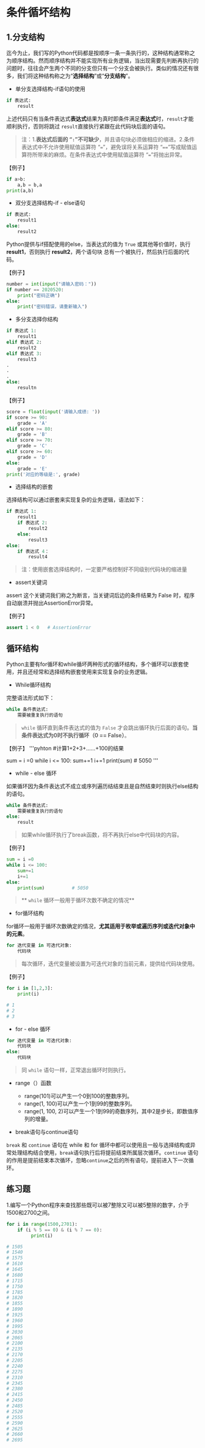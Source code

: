 # 条件循坏结构


## 1.分支结构


迄今为止，我们写的Python代码都是按顺序一条一条执行的，这种结构通常称之为顺序结构。然而顺序结构并不能实现所有业务逻辑，当出现需要先判断再执行的问题时，往往会产生两个不同的分支但只有一个分支会被执行。类似的情况还有很多，我们将这种结构称之为“**选择结构**”或“**分支结构**”。

- 单分支选择结构-if语句的使用

```python
if 表达式:
    result
```
上述代码只有当条件表达式**表达式**结果为真时即条件满足**表达式**时，`result`才能顺利执行，否则将跳过 `result`直接执行紧跟在此代码块后面的语句。
> 注：1.**表达式后面的 “`:`”不可缺少**，并且语句块必须做相应的缩进。2.条件表达式中不允许使用赋值运算符 “`=`”，避免误将关系运算符 “`==`”写成赋值运算符所带来的麻烦。在条件表达式中使用赋值运算符 “`=`”将抛出异常。

【例子】
```python
if a>b:
    a,b = b,a
print(a,b)
```

- 双分支选择结构-if - else语句

```python
if 表达式:
    result1
else:
    result2
```
Python提供与if搭配使用的else，当表达式的值为 `True` 或其他等价值时，执行 **result1**，否则执行 **result2**，两个语句块
总有一个被执行，然后执行后面的代码。

【例子】

```python
number = int(input("请输入密码："))
if number == 2020520:
    print("密码正确")
else:
    print("密码错误，请重新输入")
```
- 多分支选择你结构

```python
if 表达式 1:
    result1
elif 表达式 2:
    result2
elif 表达式 3:
    result3
.
.
.
else:
    resultn
```

【例子】
```python
score = float(input('请输入成绩: '))
if score >= 90:
    grade = 'A'
elif score >= 80:
    grade = 'B'
elif score >= 70:
    grade = 'C'
elif score >= 60:
    grade = 'D'
else:
    grade = 'E'
print('对应的等级是:', grade)
```

- 选择结构的嵌套

选择结构可以通过嵌套来实现复杂的业务逻辑，语法如下：
```python
if 表达式 1:
    result1
    if 表达式 2:
        result2
    else:
        result3
else:
    if 表达式 4：
        result4
```
> 注：使用嵌套选择结构时，一定要严格控制好不同级别代码块的缩进量

- assert关键词

assert 这个关键词我们称之为断言，当关键词后边的条件结果为 False 时，程序自动崩溃并抛出AssertionError异常。

【例子】
```python
assert 1 < 0   # AssertionError
```

##  循环结构

Python主要有for循环和while循坏两种形式的循环结构，多个循环可以嵌套使用，并且还经常和选择结构嵌套使用来实现复杂的业务逻辑。

- While循环结构

完整语法形式如下：

```python
while 条件表达式:
    需要被重复执行的语句
```
> `while` 循环直到条件表达式的值为 `False` 才会跳出循环执行后面的语句。**当条件表达式为0时不执行循环（0 == False）**。

【例子】
'''pyhton
#计算1+2+3+……+100的结果

sum = i =0
while i <= 100:
    sum+=1
    i+=1
print(sum)          # 5050
'''
- while - else 循环

如果循环因为条件表达式不成立或序列遍历结结束且是自然结束时则执行else结构的语句。
```python
while 条件表达式:
    需要被重复执行的语句
else:
    result
```
> 如果while循环执行了break函数，将不再执行else中代码块的内容。

【例子】
```python
sum = i =0
while i <= 100:
    sum+=1
    i+=1
else:
    print(sum)          # 5050
```
> ** `while` 循环一般用于循环次数不确定的情况**
- for循环结构

for循环一般用于循环次数确定的情况，**尤其适用于枚举或遍历序列或迭代对象中的元素**。
```python
for 迭代变量 in 可迭代对象:
    代码块
```
> 每次循环，迭代变量被设置为可迭代对象的当前元素，提供给代码块使用。

【例子】
```python
for i in [1,2,3]:
    print(i)

# 1
# 2
# 3
```
- for - else 循环

```python
for 迭代变量 in 可迭代对象:
    代码块
else:
    代码块
```
> 同 `while` 语句一样，正常退出循环时则执行。

- range（）函数
    - range(101)可以产生一个0到100的整数序列。
    - range(1, 100)可以产生一个1到99的整数序列。
    - range(1, 100, 2)可以产生一个1到99的奇数序列，其中2是步长，即数值序列的增量。

- break语句与continue语句

`break` 和 `continue` 语句在 while 和 for 循环中都可以使用且一般与选择结构或异常处理结构结合使用，`break`语句执行后将提前结束所属层次循环。`continue` 语句的作用是提前结束本次循环，忽略`continue`之后的所有语句，提前进入下一次循环。

## 练习题

1.编写一个Python程序来查找那些既可以被7整除又可以被5整除的数字，介于1500和2700之间。
```python
for i in range(1500,2701):
    if (i % 5 == 0) & (i % 7 == 0):
         print(i)

# 1505
# 1540
# 1575
# 1610
# 1645
# 1680
# 1715
# 1750
# 1785
# 1820
# 1855
# 1890
# 1925
# 1960
# 1995
# 2030
# 2065
# 2100
# 2135
# 2170
# 2205
# 2240
# 2275
# 2310
# 2345
# 2380
# 2415
# 2450
# 2485
# 2520
# 2555
# 2590
# 2625
# 2660
# 2695
```
